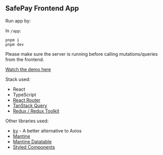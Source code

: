 ## SafePay Frontend App

Run app by:

In `/app`:
```
pnpm i
pnpm dev
```

Please make sure the server is running before calling mutations/queries from the frontend.

[Watch the demo here](https://www.loom.com/share/d9425f1bdc874355b487d65b32ee8758)

Stack used:

- React
- TypeScript
- [React Router](https://reactrouter.com/en/main)
- [TanStack Query](https://tanstack.com/query/latest)
- [Redux / Redux Toolkit](https://react-redux.js.org/)

Other libraries used:
- [ky](https://www.npmjs.com/package/ky) - A better alternative to Axios
- [Mantine](https://mantine.dev/)
- [Mantine Datatable](https://icflorescu.github.io/mantine-datatable/)
- [Styled Components](https://styled-components.com/)
